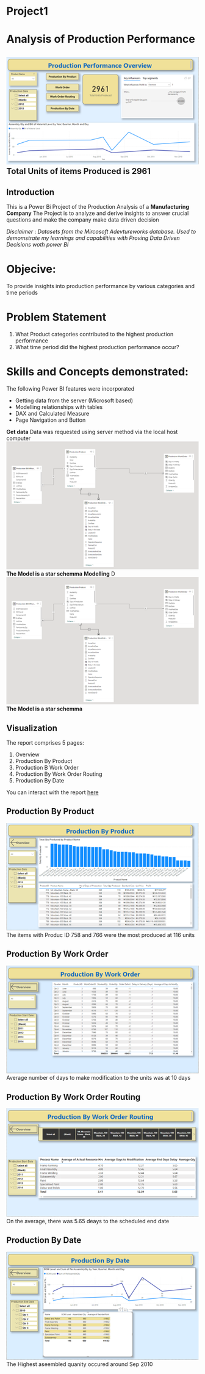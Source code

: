 # Project1
# Analysis of Production Performance 
![](production_overview.png)
Total Units of items Produced is 2961
---
## Introduction
This is a Power Bi Project of the Production Analysis of a **Manufacturing Company**
The Project is to analyze and derive insights to answer crucial questions and make 
the company make data driven decision

_Disclaimer_ : _Datasets from the Mircosoft Adevtureworks database. Used to demomstrate my learnings and capabilities
with Proving Data Driven Decisions woth power BI_

# Objecive:
To provide insights into production performance by various categories and time periods

# Problem Statement
1. What Product categories contributed to the highest production performance
2.  What time period did the highest production performance occur?

# Skills and Concepts demonstrated:
The following Power BI features were incorporated
- Getting data from the server (Microsoft based)
- Modelling relationships with tables
- DAX and Calculated Measure
- Page Navigation and Button

**Get data**
Data was requested using server method via the local host computer
![](data_model.png)
**The Model is a star schemma**
**Modelling**
D
![](data_model.png)
**The Model is a star schemma**

## Visualization
The report comprises 5 pages:
1. Overview
2. Production By Product
3. Production B Work Order
4. Production By Work Order Routing
5. Production By Date

You can interact with the report [here](https://app.powerbi.com/groups/me/reports/1a8e3174-c32d-4335-8106-e1f66041eeb4/ReportSection1ae8ff6bbf1920352db2?experience=power-bi)

## Production By Product
![](production_by_product.png)
The items with Produc ID 758 and 766 were the most produced at 116 units

## Production By Work Order
![](production_by_work_order.png)
Average number of days to make modification to the units was at 10 days

## Production By Work Order Routing
![](production_by_work_order_routing.png)
On the average, there was 5.65 deays to the scheduled end date

## Production By Date
![](production_by_date.png)
The Highest aseembled quanity occured around Sep 2010

